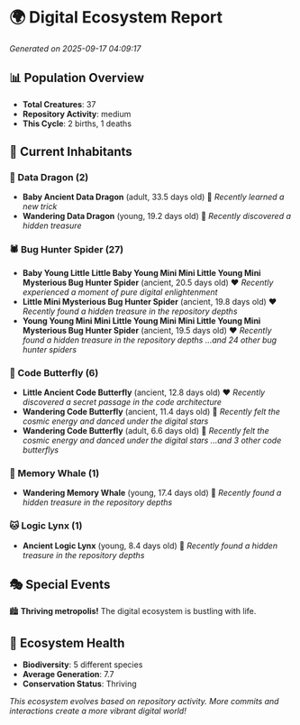 # 🌍 Digital Ecosystem Report
*Generated on 2025-09-17 04:09:17*

## 📊 Population Overview
- **Total Creatures**: 37
- **Repository Activity**: medium
- **This Cycle**: 2 births, 1 deaths

## 👥 Current Inhabitants

### 🐉 Data Dragon (2)
- **Baby Ancient Data Dragon** (adult, 33.5 days old) 💛
  *Recently learned a new trick*
- **Wandering Data Dragon** (young, 19.2 days old) 💚
  *Recently discovered a hidden treasure*

### 🕷️ Bug Hunter Spider (27)
- **Baby Young Little Little Baby Young Mini Mini Little Young Mini Mysterious Bug Hunter Spider** (ancient, 20.5 days old) ❤️
  *Recently experienced a moment of pure digital enlightenment*
- **Little Mini Mysterious Bug Hunter Spider** (ancient, 19.8 days old) ❤️
  *Recently found a hidden treasure in the repository depths*
- **Young Young Mini Mini Little Young Mini Mini Little Young Mini Mysterious Bug Hunter Spider** (ancient, 19.5 days old) ❤️
  *Recently found a hidden treasure in the repository depths*
  *...and 24 other bug hunter spiders*

### 🦋 Code Butterfly (6)
- **Little Ancient Code Butterfly** (ancient, 12.8 days old) ❤️
  *Recently discovered a secret passage in the code architecture*
- **Wandering Code Butterfly** (ancient, 11.4 days old) 💛
  *Recently felt the cosmic energy and danced under the digital stars*
- **Wandering Code Butterfly** (adult, 6.6 days old) 💚
  *Recently felt the cosmic energy and danced under the digital stars*
  *...and 3 other code butterflys*

### 🐋 Memory Whale (1)
- **Wandering Memory Whale** (young, 17.4 days old) 💚
  *Recently found a hidden treasure in the repository depths*

### 🐱 Logic Lynx (1)
- **Ancient Logic Lynx** (young, 8.4 days old) 💚
  *Recently found a hidden treasure in the repository depths*

## 🎭 Special Events

🏙️ **Thriving metropolis!** The digital ecosystem is bustling with life.

## 🔬 Ecosystem Health
- **Biodiversity**: 5 different species
- **Average Generation**: 7.7
- **Conservation Status**: Thriving

*This ecosystem evolves based on repository activity. More commits and interactions create a more vibrant digital world!*